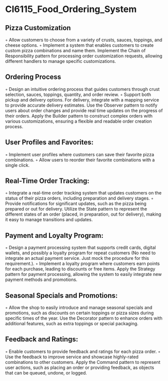 # CI6115_Food_Ordering_System

## Pizza Customization

◦ Allow customers to choose from a variety of crusts, sauces, toppings, and cheese options.
◦ Implement a system that enables customers to create custom pizza combinations and name them.
Implement the Chain of Responsibility pattern for processing order customization requests, allowing different handlers to manage specific customizations.

## Ordering Process

◦ Design an intuitive ordering process that guides customers through crust selection, sauces, toppings, quantity, and order review.
◦ Support both pickup and delivery options. For delivery, integrate with a mapping service to provide accurate delivery estimates.
Use the Observer pattern to notify users about order changes and provide real time updates on the progress of their orders.
Apply the Builder pattern to construct complex orders with various customizations, ensuring a flexible and readable order creation process.

## User Profiles and Favorites:

◦ Implement user profiles where customers can save their favorite pizza combinations.
◦ Allow users to reorder their favorite combinations with a single click.

## Real-Time Order Tracking:

◦ Integrate a real-time order tracking system that updates customers on the status of their pizza orders, including preparation and delivery stages.
◦ Provide notifications for significant updates, such as the pizza being prepared or out for delivery.
Utilize the State pattern to represent the different states of an order (placed, in preparation, out for delivery), making it easy to manage transitions and updates.

## Payment and Loyalty Program:

◦ Design a payment processing system that supports credit cards, digital wallets, and possibly a loyalty program for repeat customers (No need to integrate an actual payment service. Just mock the procedure for this requirement.).
◦ Implement a loyalty program where customers earn points for each purchase, leading to discounts or free items.
Apply the Strategy pattern for payment processing, allowing the system to easily integrate new payment methods and promotions.

## Seasonal Specials and Promotions:

◦ Allow the shop to easily introduce and manage seasonal specials and promotions, such as discounts on certain toppings or pizza sizes during specific times of the year.
Use the Decorator pattern to enhance orders with additional features, such as extra toppings or special packaging.

## Feedback and Ratings:

◦ Enable customers to provide feedback and ratings for each pizza order.
◦ Use the feedback to improve service and showcase highly-rated combinations to other customers.
Apply the Command pattern to represent user actions, such as placing an order or providing feedback, as objects that can be queued, undone, or logged.
